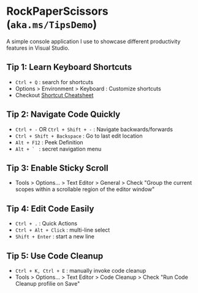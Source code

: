 # RockPaperScissors (`aka.ms/TipsDemo`)
A simple console application I use to showcase different productivity features in Visual Studio. 

## Tip 1: Learn Keyboard Shortcuts
- `Ctrl + Q` : search for shortcuts
- Options > Environment > Keyboard : Customize shortcuts 
- Checkout [Shortcut Cheatsheet](https://visualstudio.microsoft.com/keyboard-shortcuts.pdf)

## Tip 2: Navigate Code Quickly
- `Ctrl + -` OR `Ctrl + Shift + -` : Navigate backwards/forwards
- `Ctrl + Shift + Backspace` : Go to last edit location
- `Alt + F12` : Peek Definition
- ``Alt + ` `` : secret navigation menu

## Tip 3: Enable Sticky Scroll
- Tools > Options... > Text Editor > General > Check "Group the current scopes within a scrollable region of the editor window"

## Tip 4: Edit Code Easily
- `Ctrl + .` : Quick Actions
- `Ctrl + Alt + Click` : multi-line select
- `Shift + Enter` : start a new line

## Tip 5: Use Code Cleanup
- `Ctrl + K, Ctrl + E` : manually invoke code cleanup
- Tools > Options... > Text Editor > Code Cleanup > Check "Run Code Cleanup profilie on Save"
